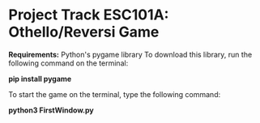 # Project Track ESC101A: Othello/Reversi Game
<b>Requirements:</b> Python's pygame library
To download this library, run the following command on the terminal:
<p><b>pip install pygame</b>
<p>To start the game on the terminal, type the following command:
<p><b>python3 FirstWindow.py</b> 
